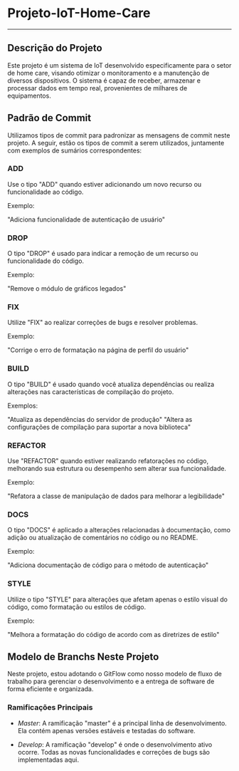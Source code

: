 # Projeto-IoT-Home-Care
---

## Descrição do Projeto
Este projeto é um sistema de IoT desenvolvido especificamente para o setor de home care, visando otimizar o monitoramento e a manutenção de diversos dispositivos. O sistema é capaz de receber, armazenar e processar dados em tempo real, provenientes de milhares de equipamentos.

## Padrão de Commit
Utilizamos tipos de commit para padronizar as mensagens de commit neste projeto. A seguir, estão os tipos de commit a serem utilizados, juntamente com exemplos de sumários correspondentes:

### ADD
Use o tipo "ADD" quando estiver adicionando um novo recurso ou funcionalidade ao código.

Exemplo:

"Adiciona funcionalidade de autenticação de usuário"


### DROP
O tipo "DROP" é usado para indicar a remoção de um recurso ou funcionalidade do código.

Exemplo:

"Remove o módulo de gráficos legados"


### FIX
Utilize "FIX" ao realizar correções de bugs e resolver problemas.

Exemplo:

"Corrige o erro de formatação na página de perfil do usuário"


### BUILD
O tipo "BUILD" é usado quando você atualiza dependências ou realiza alterações nas características de compilação do projeto.

Exemplos:

"Atualiza as dependências do servidor de produção"
"Altera as configurações de compilação para suportar a nova biblioteca"


### REFACTOR
Use "REFACTOR" quando estiver realizando refatorações no código, melhorando sua estrutura ou desempenho sem alterar sua funcionalidade.

Exemplo:

"Refatora a classe de manipulação de dados para melhorar a legibilidade"


### DOCS
O tipo "DOCS" é aplicado a alterações relacionadas à documentação, como adição ou atualização de comentários no código ou no README.

Exemplo:

"Adiciona documentação de código para o método de autenticação"


### STYLE
Utilize o tipo "STYLE" para alterações que afetam apenas o estilo visual do código, como formatação ou estilos de código.

Exemplo:

"Melhora a formatação do código de acordo com as diretrizes de estilo"


## Modelo de Branchs Neste Projeto
Neste projeto, estou adotando o GitFlow como nosso modelo de fluxo de trabalho para gerenciar o desenvolvimento e a entrega de software de forma eficiente e organizada.

### Ramificações Principais
- *Master*: A ramificação "master" é a principal linha de desenvolvimento. Ela contém apenas versões estáveis e testadas do software.

- *Develop*: A ramificação "develop" é onde o desenvolvimento ativo ocorre. Todas as novas funcionalidades e correções de bugs são implementadas aqui.


